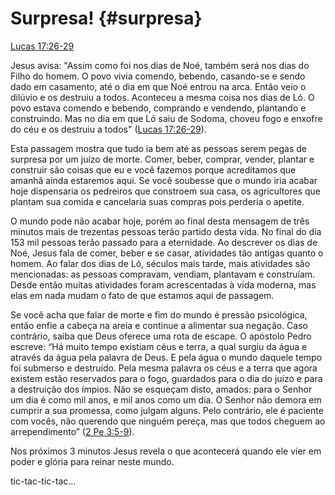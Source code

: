 # **Surpresa!** {#surpresa}

[Lucas 17:26-29](http://bibliaonline.com.br/acf/lc/17/26-29)

Jesus avisa: &quot;Assim como foi nos dias de Noé, também será nos dias do Filho do homem. O povo vivia comendo, bebendo, casando-se e sendo dado em casamento, até o dia em que Noé entrou na arca. Então veio o dilúvio e os destruiu a todos. Aconteceu a mesma coisa nos dias de Ló. O povo estava comendo e bebendo, comprando e vendendo, plantando e construindo. Mas no dia em que Ló saiu de Sodoma, choveu fogo e enxofre do céu e os destruiu a todos&quot; ([Lucas 17:26-29](http://bibliaonline.com.br/acf/lc/17/26-29)).

Esta passagem mostra que tudo ia bem até as pessoas serem pegas de surpresa por um juízo de morte. Comer, beber, comprar, vender, plantar e construir são coisas que eu e você fazemos porque acreditamos que amanhã ainda estaremos aqui. Se você soubesse que o mundo iria acabar hoje dispensaria os pedreiros que constroem sua casa, os agricultores que plantam sua comida e cancelaria suas compras pois perderia o apetite.

O mundo pode não acabar hoje, porém ao final desta mensagem de três minutos mais de trezentas pessoas terão partido desta vida. No final do dia 153 mil pessoas terão passado para a eternidade. Ao descrever os dias de Noé, Jesus fala de comer, beber e se casar, atividades tão antigas quanto o homem. Ao falar dos dias de Ló, séculos mais tarde, mais atividades são mencionadas: as pessoas compravam, vendiam, plantavam e construíam. Desde então muitas atividades foram acrescentadas à vida moderna, mas elas em nada mudam o fato de que estamos aqui de passagem.

Se você acha que falar de morte e fim do mundo é pressão psicológica, então enfie a cabeça na areia e continue a alimentar sua negação. Caso contrário, saiba que Deus oferece uma rota de escape. O apóstolo Pedro escreve: “Há muito tempo existiam céus e terra, a qual surgiu da água e através da água pela palavra de Deus. E pela água o mundo daquele tempo foi submerso e destruído. Pela mesma palavra os céus e a terra que agora existem estão reservados para o fogo, guardados para o dia do juízo e para a destruição dos ímpios. Não se esqueçam disto, amados: para o Senhor um dia é como mil anos, e mil anos como um dia. O Senhor não demora em cumprir a sua promessa, como julgam alguns. Pelo contrário, ele é paciente com vocês, não querendo que ninguém pereça, mas que todos cheguem ao arrependimento” ([2 Pe 3:5-9](http://bibliaonline.com.br/acf/2pe/3/5-9)).

Nos próximos 3 minutos Jesus revela o que acontecerá quando ele vier em poder e glória para reinar neste mundo.

tic-tac-tic-tac...